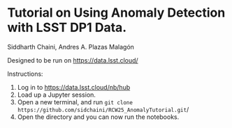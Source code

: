 # Tutorial on Using Anomaly Detection with LSST DP1 Data.
Siddharth Chaini, Andres A. Plazas Malagón 

Designed to be run on https://data.lsst.cloud/

Instructions:
1. Log in to https://data.lsst.cloud/nb/hub
2. Load up a Jupyter session.
3. Open a new terminal, and run ```git clone https://github.com/sidchaini/RCW25_AnomalyTutorial.git```/
5. Open the directory and you can now run the notebooks.
